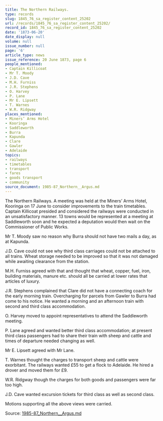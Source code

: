 ```yaml
---
title: The Northern Railways.
type: records
slug: 1845_76_sa_register_content_25202
url: /records/1845_76_sa_register_content_25202/
record_id: 1845_76_sa_register_content_25202
date: '1873-06-20'
date_display: null
volume: null
issue_number: null
page: '6'
article_type: news
issue_reference: 20 June 1873, page 6
people_mentioned:
- Captain Killicoat
- Mr T. Moody
- J.D. Cave
- M.H. Furniss
- J.R. Stephens
- O. Harvey
- P. Lane
- Mr E. Lipsett
- T. Warnes
- W.R. Ridgway
places_mentioned:
- Miners’ Arms Hotel
- Kooringa
- Saddleworth
- Burra
- Kapunda
- Clare
- Gawler
- Adelaide
topics:
- railways
- timetables
- transport
- fares
- goods transport
- community
source_document: 1985-87_Northern__Argus.md
---
```


The Northern Railways.  A meeting was held at the Miners’ Arms Hotel, Kooringa on 17 June to consider improvements to the train timetables.  Captain Killicoat presided and considered the railways were conducted in an unsatisfactory manner.  13 towns would be represented at a meeting at Saddleworth soon and he expected a deputation would then wait on the Commissioner of Public Works.

Mr T. Moody saw no reason why Burra should not have two mails a day, as at Kapunda.

J.D. Cave could not see why third class carriages could not be attached to all trains.  Wheat storage needed to be improved so that it was not damaged while awaiting clearance from the station.

M.H. Furniss agreed with that and thought that wheat, copper, fuel, iron, building materials, manure etc. should all be carried at lower rates that articles of luxury.

J.R. Stephens complained that Clare did not have a connecting coach for the early morning train.  Overcharging for parcels from Gawler to Burra had come to his notice.  He wanted a morning and an afternoon train with second and third class accommodation.

O. Harvey moved to appoint representatives to attend the Saddleworth meeting.

P. Lane agreed and wanted better third class accommodation; at present third class passengers had to share their train with sheep and cattle and times of departure needed changing as well.

Mr E. Lipsett agreed with Mr Lane.

T. Warnes thought the charges to transport sheep and cattle were exorbitant.  The railways wanted £55 to get a flock to Adelaide.  He hired a drover and moved them for £9.

W.R. Ridgway though the charges for both goods and passengers were far too high.

J.D. Cave wanted excursion tickets for third class as well as second class.

Motions supporting all the above views were carried.

Source: [1985-87_Northern__Argus.md](/downloads/markdown/1985-87_Northern__Argus.md)
